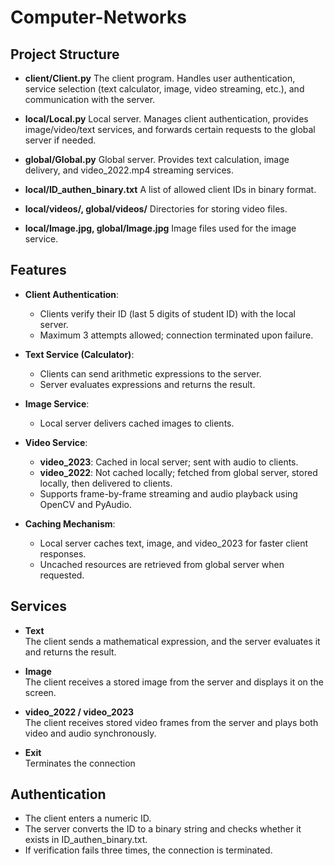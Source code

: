 # Computer-Networks

## Project Structure

- **client/Client.py**
The client program. Handles user authentication, service selection (text calculator, image, video streaming, etc.), and communication with the server.

- **local/Local.py**
Local server. Manages client authentication, provides image/video/text services, and forwards certain requests to the global server if needed.

- **global/Global.py**
Global server. Provides text calculation, image delivery, and video_2022.mp4 streaming services.

- **local/ID_authen_binary.txt**
A list of allowed client IDs in binary format.

- **local/videos/, global/videos/**
Directories for storing video files.

- **local/Image.jpg, global/Image.jpg**
Image files used for the image service.

## Features

- **Client Authentication**:
  - Clients verify their ID (last 5 digits of student ID) with the local server.
  - Maximum 3 attempts allowed; connection terminated upon failure.

- **Text Service (Calculator)**:
  - Clients can send arithmetic expressions to the server.
  - Server evaluates expressions and returns the result.

- **Image Service**:
  - Local server delivers cached images to clients.

- **Video Service**:
  - **video_2023**: Cached in local server; sent with audio to clients.
  - **video_2022**: Not cached locally; fetched from global server, stored locally, then delivered to clients.
  - Supports frame-by-frame streaming and audio playback using OpenCV and PyAudio.

- **Caching Mechanism**:
  - Local server caches text, image, and video_2023 for faster client responses.
  - Uncached resources are retrieved from global server when requested.
 
## Services

- **Text**  
  The client sends a mathematical expression, and the server evaluates it and returns the result.

- **Image**  
The client receives a stored image from the server and displays it on the screen.

- **video_2022 / video_2023**  
  The client receives stored video frames from the server and plays both video and audio synchronously.

- **Exit**  
  Terminates the connection

## Authentication

- The client enters a numeric ID.
- The server converts the ID to a binary string and checks whether it exists in ID_authen_binary.txt.
- If verification fails three times, the connection is terminated.
